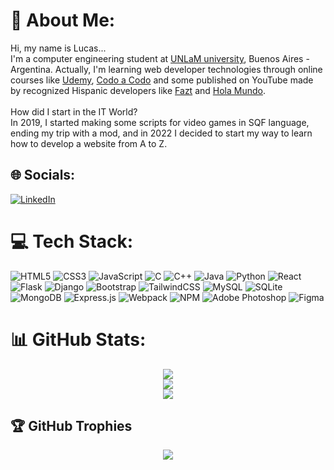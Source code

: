 <h1>💫 About Me:</h1>
<div>
    <p>
        Hi, my name is Lucas...
        <br/>
        I'm a computer engineering student at <a href="https://www.unlam.edu.ar/">UNLaM university</a>, Buenos Aires - Argentina. Actually, I'm learning web developer technologies through online courses like <a href="https://www.udemy.com/">Udemy</a>, <a href="https://www.buenosaires.gob.ar/educacion/codo-codo">Codo a Codo</a> and some published on YouTube made by recognized Hispanic developers like <a href="https://www.youtube.com/c/FaztTech">Fazt</a> and <a href="https://www.youtube.com/c/HolaMundoDev">Hola Mundo</a>.
        <br/>
        <br/>
        How did I start in the IT World?
        <br/>
        In 2019, I started making some scripts for video games in SQF language, ending my trip with a mod, and in 2022 I decided to start my way to learn how to develop a website from A to Z.
    </p>
</div>

<h2>🌐 Socials:</h2>
<div align="left">
    <a href="https://www.linkedin.com/in/hozlucas28/">
        <img src="https://img.shields.io/badge/LinkedIn-%230077B5.svg?logo=linkedin&logoColor=white" alt="LinkedIn">
    </a>
</div>

<h1>💻 Tech Stack:</h1>
<div align="left">
    <img src="https://img.shields.io/badge/html5-%23E34F26.svg?style=flat&logo=html5&logoColor=white" alt="HTML5">
    <img src="https://img.shields.io/badge/css3-%231572B6.svg?style=flat&logo=css3&logoColor=white" alt="CSS3">
    <img src="https://img.shields.io/badge/javascript-%23323330.svg?style=flat&logo=javascript&logoColor=%23F7DF1E" alt="JavaScript">
    <img src="https://img.shields.io/badge/c-%2300599C.svg?style=flat&logo=c&logoColor=white" alt="C">
    <img src="https://img.shields.io/badge/c++-%2300599C.svg?style=flat&logo=c%2B%2B&logoColor=white" alt="C++">
    <img src="https://img.shields.io/badge/java-%23ED8B00.svg?style=flat&logo=java&logoColor=white" alt="Java">
    <img src="https://img.shields.io/badge/python-3670A0?style=flat&logo=python&logoColor=ffdd54" alt="Python">
    <img src="https://img.shields.io/badge/react-%2320232a.svg?style=flat&logo=react&logoColor=%2361DAFB" alt="React">
    <img src="https://img.shields.io/badge/flask-%23000.svg?style=flat&logo=flask&logoColor=white" alt="Flask">
    <img src="https://img.shields.io/badge/django-%23092E20.svg?style=flat&logo=django&logoColor=white" alt="Django">
    <img src="https://img.shields.io/badge/bootstrap-%23563D7C.svg?style=flat&logo=bootstrap&logoColor=white" alt="Bootstrap">
    <img src="https://img.shields.io/badge/tailwindcss-%2338B2AC.svg?style=flat&logo=tailwind-css&logoColor=white" alt="TailwindCSS">
    <img src="https://img.shields.io/badge/mysql-%2304f.svg?style=flat&logo=mysql&logoColor=white" alt="MySQL">
    <img src="https://img.shields.io/badge/sqlite-%2307405e.svg?style=flat&logo=sqlite&logoColor=white" alt="SQLite">
    <img src="https://img.shields.io/badge/MongoDB-%234ea94b.svg?style=flat&logo=mongodb&logoColor=white" alt="MongoDB">
    <img src="https://img.shields.io/badge/express.js-%23404d59.svg?style=flat&logo=express&logoColor=%2361DAFB" alt="Express.js">
    <img src="https://img.shields.io/badge/webpack-%238DD6F9.svg?style=flat&logo=webpack&logoColor=black" alt="Webpack">
    <img src="https://img.shields.io/badge/NPM-%23000000.svg?style=flat&logo=npm&logoColor=white" alt="NPM">
    <img src="https://img.shields.io/badge/adobephotoshop-%2331A8FF.svg?style=flat&logo=adobephotoshop&logoColor=white" alt="Adobe Photoshop">
    <img src="https://img.shields.io/badge/figma-%23F24E1E.svg?style=flat&logo=figma&logoColor=white" alt="Figma">
</div>

<h1>📊 GitHub Stats:</h1>
<div align="center">
    <img src="https://github-readme-stats.vercel.app/api?username=hozlucas28&theme=react&hide_border=true&include_all_commits=true&count_private=true">
    <br/>
    <img src="https://github-readme-streak-stats.herokuapp.com/?user=hozlucas28&theme=react&hide_border=true">
    <br/>
    <img src="https://github-readme-stats.vercel.app/api/top-langs/?username=hozlucas28&theme=react&hide_border=true&include_all_commits=true&count_private=true&layout=compact">
</div>

<h2>🏆 GitHub Trophies</h2>
<div align="center">
    <img src="https://github-profile-trophy.vercel.app/?username=hozlucas28&theme=discord&no-frame=true&no-bg=false&margin-w=4">
</div>
